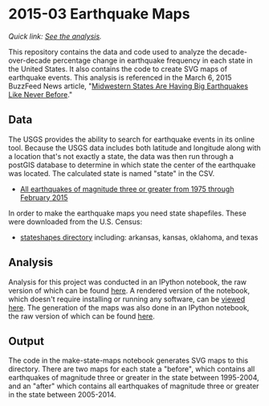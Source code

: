 # 2015-03 Earthquake Maps

*Quick link: [See the analysis](http://nbviewer.ipython.org/github/buzzfeednews/2015-03-earthquake-maps/blob/master/notebooks/earthquake-state-analysis.ipynb).*

This repository contains the data and code used to analyze the decade-over-decade percentage change in earthquake frequency in each state in the United States. It also contains the code to create SVG maps of earthquake events. This analysis is referenced in the March 6, 2015 BuzzFeed News article, "[Midwestern States Are Having Big Earthquakes Like Never Before](http://www.buzzfeed.com/danvergano/midwestern-states-are-having-big-earthquakes-like-never-befo)."

## Data

The USGS provides the ability to search for earthquake events in its online tool. Because the USGS data includes both latitude and longitude along with a location that's not exactly a state, the data was then run through a postGIS database to determine in which state the center of the earthquake was located. The calculated state is named "state" in the CSV.

- [All earthquakes of magnitude three or greater from 1975 through February 2015](https://github.com/BuzzFeedNews/2015-03-earthquake-maps/blob/master/data/earthquake_states.csv?raw=true)

In order to make the earthquake maps you need state shapefiles. These were downloaded from the U.S. Census:

- [stateshapes directory](https://github.com/BuzzFeedNews/2015-03-earthquake-maps/tree/master/data/stateshapes) including: arkansas, kansas, oklahoma, and texas

## Analysis

Analysis for this project was conducted in an IPython notebook, the raw version of which can be found [here](notebooks/earthquake-state-analysis.ipynb). A rendered version of the notebook, which doesn't require installing or running any software, can be [viewed here](http://nbviewer.ipython.org/github/buzzfeednews/2015-03-earthquake-maps/blob/master/notebooks/earthquake-state-analysis.ipynb). The generation of the maps was also done in an IPython notebook, the raw version of which can be found [here](notebooks/make-state-maps.ipynb).

## Output

The code in the make-state-maps notebook generates SVG maps to this directory. There are two maps for each state a "before", which contains all earthquakes of magnitude three or greater in the state between 1995-2004, and an "after" which contains all earthquakes of magnitude three or greater in the state between 2005-2014.